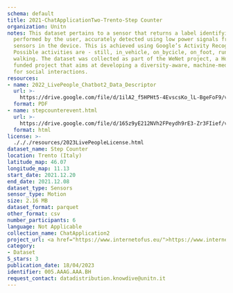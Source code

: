 ```yaml
---
schema: default
title: 2021-ChatApplicationTwo-Trento-Step Counter
organization: Unitn
notes: This dataset pertains to a sensor that returns a label identifying the activity
  performed by the user, accurately detected using low power signals from multiple
  sensors in the device. This is achieved using Google’s Activity Recognition API.
  Possible activities are - still, in_vehicle, on_bycicle, on_foot, running, tilting,
  walking. The dataset was collected as part of the WeNet project, a Horizon 2020
  funded project that aims at developing a diversity-aware, machine-mediated paradigm
  for social interactions.
resources:
- name: 2022_LivePeople_Chatbot2_Data_Descriptor
  url: >-
    https://drive.google.com/file/d/1ilA2_f5HPHt5-4EvscsKo_lL-BgeFoF9/view?usp=sharing
  format: PDF
- name: stepcounterevent.html
  url: >-
    https://drive.google.com/file/d/165z9yE212NVh2FPeydh9rE3-Zr3FIief/view?usp=sharing
  format: html
license: >-
  ./././resources/2023LivePeopleLicense.html
dataset_name: Step Counter
location: Trento (Italy)
latitude_map: 46.07
longitude_map: 11.13
start_date: 2021.12.20
end_date: 2021.12.08
dataset_type: Sensors
sensor_type: Motion
size: 2.16 MB
dataset_format: parquet
other_format: csv
number_participants: 6
language: Not Applicable
collection_name: ChatApplication2
project_url: <a href="https://www.internetofus.eu/">https://www.internetofus.eu/</a>
category:
- Dataset
5_stars: 3
publication_date: 18/04/2023
identifier: 005.AAAG.AAA.BH
request_contact: datadistribution.knowdive@unitn.it
---
```


